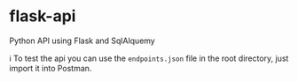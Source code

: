 # flask-api
Python API using Flask and SqlAlquemy

ℹ️ To test the api you can use the `endpoints.json` file in the root directory, just import it into Postman.
